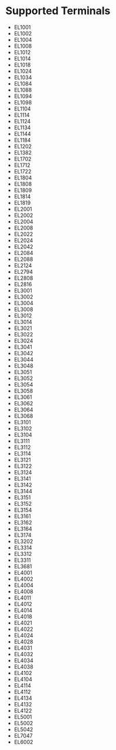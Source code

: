 # Supported Terminals

* EL1001
* EL1002
* EL1004
* EL1008
* EL1012
* EL1014
* EL1018
* EL1024
* EL1034
* EL1084
* EL1088
* EL1094
* EL1098
* EL1104
* EL1114
* EL1124
* EL1134
* EL1144
* EL1184
* EL1202
* EL1382
* EL1702
* EL1712
* EL1722
* EL1804
* EL1808
* EL1809
* EL1814
* EL1819
* EL2001
* EL2002
* EL2004
* EL2008
* EL2022
* EL2024
* EL2042
* EL2084
* EL2088
* EL2124
* EL2794
* EL2808
* EL2816
* EL3001
* EL3002
* EL3004
* EL3008
* EL3012
* EL3014
* EL3021
* EL3022
* EL3024
* EL3041
* EL3042
* EL3044
* EL3048
* EL3051
* EL3052
* EL3054
* EL3058
* EL3061
* EL3062
* EL3064
* EL3068
* EL3101
* EL3102
* EL3104
* EL3111
* EL3112
* EL3114
* EL3121
* EL3122
* EL3124
* EL3141
* EL3142
* EL3144
* EL3151
* EL3152
* EL3154
* EL3161
* EL3162
* EL3164
* EL3174
* EL3202
* EL3314
* EL3312
* EL3311
* EL3681
* EL4001
* EL4002
* EL4004
* EL4008
* EL4011
* EL4012
* EL4014
* EL4018
* EL4021
* EL4022
* EL4024
* EL4028
* EL4031
* EL4032
* EL4034
* EL4038
* EL4102
* EL4104
* EL4114
* EL4112
* EL4134
* EL4132
* EL4122
* EL5001
* EL5002
* EL5042
* EL7047
* EL6002


